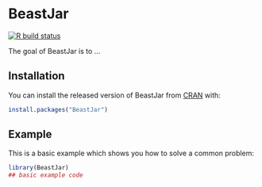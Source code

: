 # BeastJar

<!-- badges: start -->
[![R build status](https://github.com/beast-dev/BeastJar/workflows/R-CMD-check/badge.svg)](https://github.com/beast-dev/BeastJar/actions)
<!-- badges: end -->

The goal of BeastJar is to ...

## Installation

You can install the released version of BeastJar from [CRAN](https://CRAN.R-project.org) with:

``` r
install.packages("BeastJar")
```

## Example

This is a basic example which shows you how to solve a common problem:

``` r
library(BeastJar)
## basic example code
```

